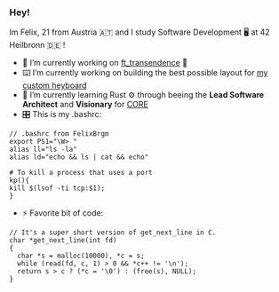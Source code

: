 ### Hey!

Im Felix, 21 from Austria 🇦🇹 and I study Software Development 🖥 at 42 Heilbronn 🇩🇪
!
- 🔭 I’m currently working on [ft_transendence](https://github.com/FelixBrgm/42-ft_transendence) 🐳
- ⌨️ I’m currently working on building the best possible layout for [my custom heyboard](https://github.com/FelixBrgm/rae-dux)
- 🌱 I’m currently learning Rust ⚙️ through beeing the **Lead Software Architect** and **Visionary** for [CORE](https://github.com/42core-team)
- 🎛 This is my .bashrc: 
```
// .bashrc from FelixBrgm
export PS1="\W> "
alias ll="ls -la"
alias ld="echo && ls | cat && echo"

# To kill a process that uses a port
kp(){ 
kill $(lsof -ti tcp:$1);
}
```
- ⚡ Favorite bit of code: 
```
// It's a super short version of get_next_line in C.
char *get_next_line(int fd)
{
  char *s = malloc(10000), *c = s;
  while (read(fd, c, 1) > 0 && *c++ != '\n');
  return s > c ? (*c = '\0') : (free(s), NULL);
}
```
